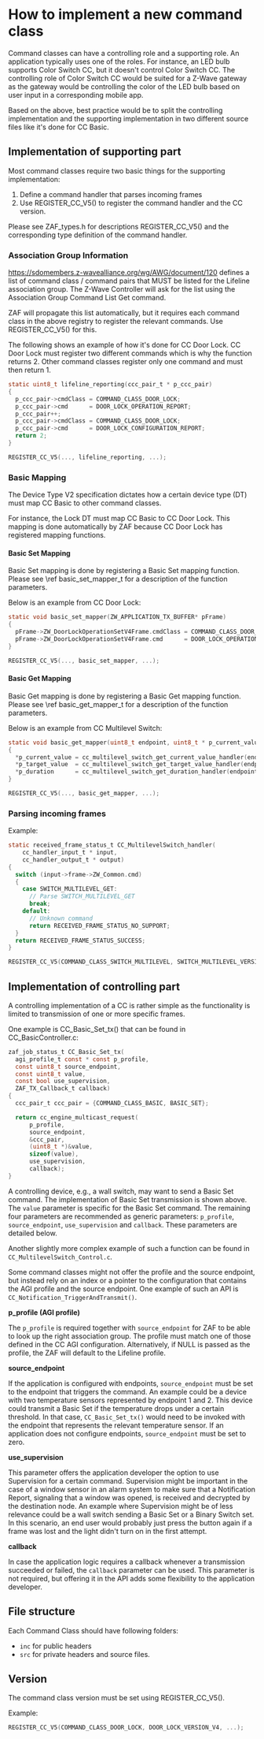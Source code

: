 # How to implement a new command class

Command classes can have a controlling role and a supporting role. An application typically
uses one of the roles. For instance, an LED bulb supports Color Switch CC, but it doesn't control
Color Switch CC. The controlling role of Color Switch CC would be suited for a Z-Wave gateway as
the gateway would be controlling the color of the LED bulb based on user input in a corresponding
mobile app.

Based on the above, best practice would be to split the controlling implementation and the
supporting implementation in two different source files like it's done for CC Basic.

## Implementation of supporting part

Most command classes require two basic things for the supporting implementation:

1. Define a command handler that parses incoming frames
2. Use REGISTER_CC_V5() to register the command handler and the CC version.

Please see ZAF_types.h for descriptions REGISTER_CC_V5() and the corresponding type definition of
the command handler.

### Association Group Information

https://sdomembers.z-wavealliance.org/wg/AWG/document/120 defines a list of command class / command
pairs that MUST be listed for the Lifeline association group. The Z-Wave Controller will ask
for the list using the Association Group Command List Get command.

ZAF will propagate this list automatically, but it requires each command class in the above registry
to register the relevant commands. Use REGISTER_CC_V5() for this.

The following shows an example of how it's done for CC Door Lock. CC Door Lock must register two
different commands which is why the function returns 2. Other command classes register only one
command and must then return 1.

```c
static uint8_t lifeline_reporting(ccc_pair_t * p_ccc_pair)
{
  p_ccc_pair->cmdClass = COMMAND_CLASS_DOOR_LOCK;
  p_ccc_pair->cmd      = DOOR_LOCK_OPERATION_REPORT;
  p_ccc_pair++;
  p_ccc_pair->cmdClass = COMMAND_CLASS_DOOR_LOCK;
  p_ccc_pair->cmd      = DOOR_LOCK_CONFIGURATION_REPORT;
  return 2;
}

REGISTER_CC_V5(..., lifeline_reporting, ...);
```

### Basic Mapping
The Device Type V2 specification dictates how a certain device type (DT) must map CC Basic to other
command classes.

For instance, the Lock DT must map CC Basic to CC Door Lock. This mapping is done automatically by
ZAF because CC Door Lock has registered mapping functions.

#### Basic Set Mapping

Basic Set mapping is done by registering a Basic Set mapping function. Please see \ref basic_set_mapper_t
for a description of the function parameters.

Below is an example from CC Door Lock:

```c
static void basic_set_mapper(ZW_APPLICATION_TX_BUFFER* pFrame)
{
  pFrame->ZW_DoorLockOperationSetV4Frame.cmdClass = COMMAND_CLASS_DOOR_LOCK;
  pFrame->ZW_DoorLockOperationSetV4Frame.cmd      = DOOR_LOCK_OPERATION_SET;
}

REGISTER_CC_V5(..., basic_set_mapper, ...);
```

#### Basic Get Mapping

Basic Get mapping is done by registering a Basic Get mapping function. Please see \ref basic_get_mapper_t
for a description of the function parameters.

Below is an example from CC Multilevel Switch:

```c
static void basic_get_mapper(uint8_t endpoint, uint8_t * p_current_value, uint8_t * p_target_value, uint8_t * p_duration)
{
  *p_current_value = cc_multilevel_switch_get_current_value_handler(endpoint);
  *p_target_value  = cc_multilevel_switch_get_target_value_handler(endpoint);
  *p_duration      = cc_multilevel_switch_get_duration_handler(endpoint);
}

REGISTER_CC_V5(..., basic_get_mapper, ...);
```

### Parsing incoming frames

Example:
```c
static received_frame_status_t CC_MultilevelSwitch_handler(
    cc_handler_input_t * input,
    cc_handler_output_t * output)
{
  switch (input->frame->ZW_Common.cmd)
  {
    case SWITCH_MULTILEVEL_GET:
      // Parse SWITCH_MULTILEVEL_GET
      break;
    default:
      // Unknown command
      return RECEIVED_FRAME_STATUS_NO_SUPPORT;
  }
  return RECEIVED_FRAME_STATUS_SUCCESS;
}

REGISTER_CC_V5(COMMAND_CLASS_SWITCH_MULTILEVEL, SWITCH_MULTILEVEL_VERSION_V4, CC_MultilevelSwitch_handler, ...);
```


## Implementation of controlling part

A controlling implementation of a CC is rather simple as the functionality is limited to
transmission of one or more specific frames.

One example is CC_Basic_Set_tx() that can be found in CC_BasicController.c:

```c
zaf_job_status_t CC_Basic_Set_tx(
  agi_profile_t const * const p_profile,
  const uint8_t source_endpoint,
  const uint8_t value,
  const bool use_supervision,
  ZAF_TX_Callback_t callback)
{
  ccc_pair_t ccc_pair = {COMMAND_CLASS_BASIC, BASIC_SET};

  return cc_engine_multicast_request(
      p_profile,
      source_endpoint,
      &ccc_pair,
      (uint8_t *)&value,
      sizeof(value),
      use_supervision,
      callback);
}
```

A controlling device, e.g., a wall switch, may want to send a Basic Set command. The implementation
of Basic Set transmission is shown above. The `value` parameter is specific for the Basic Set
command. The remaining four parameters are recommended as generic parameters: `p_profile`,
`source_endpoint`, `use_supervision` and `callback`. These parameters are detailed
below.

Another slightly more complex example of such a function can be found in `CC_MultilevelSwitch_Control.c`.

Some command classes might not offer the profile and the source endpoint, but instead rely on an
index or a pointer to the configuration that contains the AGI profile and the source endpoint. One
example of such an API is `CC_Notification_TriggerAndTransmit()`.

**p_profile (AGI profile)**

The `p_profile` is required together with `source_endpoint` for ZAF to be able to look up
the right association group. The profile must match one of those defined in the CC AGI
configuration. Alternatively, if NULL is passed as the profile, the ZAF will default to the Lifeline
profile.

**source_endpoint**

If the application is configured with endpoints, `source_endpoint` must be set to the endpoint
that triggers the command.
An example could be a device with two temperature sensors represented by endpoint 1 and 2. This
device could transmit a Basic Set if the temperature drops under a certain threshold. In that case,
`CC_Basic_Set_tx()` would need to be invoked with the endpoint that represents the relevant
temperature sensor.
If an application does not configure endpoints, `source_endpoint` must be set to zero.

**use_supervision**

This parameter offers the application developer the option to use Supervision for a certain
command. Supervision might be important in the case of a window sensor in an alarm system to make
sure that a Notification Report, signaling that a window was opened, is received and decrypted by
the destination node. An example where Supervision might be of less relevance could be a wall switch
sending a Basic Set or a Binary Switch set. In this scenario, an end user would probably just press
the button again if a frame was lost and the light didn't turn on in the first attempt.

**callback**

In case the application logic requires a callback whenever a transmission succeeded or failed, the
`callback` parameter can be used. This parameter is not required, but offering it in the API adds
some flexibility to the application developer.

## File structure

Each Command Class should have following folders:

- `inc` for public headers
- `src` for private headers and source files.

## Version
The command class version must be set using REGISTER_CC_V5().

Example:
```c
REGISTER_CC_V5(COMMAND_CLASS_DOOR_LOCK, DOOR_LOCK_VERSION_V4, ...);
```
